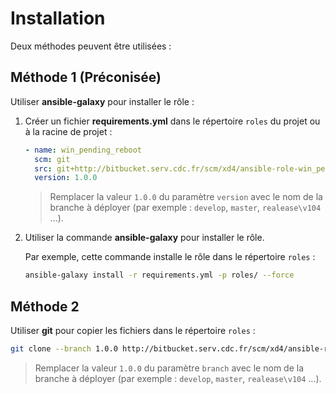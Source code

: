 # Installation

Deux méthodes peuvent être utilisées :

## Méthode 1 (Préconisée)

Utiliser **ansible-galaxy** pour installer le rôle :

1. Créer un fichier **requirements.yml** dans le répertoire `roles` du projet ou à la racine de projet :

    ```yaml
    - name: win_pending_reboot
      scm: git
      src: git+http://bitbucket.serv.cdc.fr/scm/xd4/ansible-role-win_pending_reboot.git
      version: 1.0.0
    ```

    > Remplacer la valeur `1.0.0` du paramètre `version` avec le nom de la branche à déployer (par exemple : `develop`, `master`, `realease\v104` ...).

2. Utiliser la commande **ansible-galaxy** pour installer le rôle.

    Par exemple, cette commande installe le rôle dans le répertoire `roles` :

    ```bash
    ansible-galaxy install -r requirements.yml -p roles/ --force
    ```

## Méthode 2

Utiliser **git** pour copier les fichiers dans le répertoire `roles` :

```bash
git clone --branch 1.0.0 http://bitbucket.serv.cdc.fr/scm/xd4/ansible-role-win_pending_reboot.git
```

> Remplacer la valeur `1.0.0` du paramètre `branch` avec le nom de la branche à déployer (par exemple : `develop`, `master`, `realease\v104` ...).